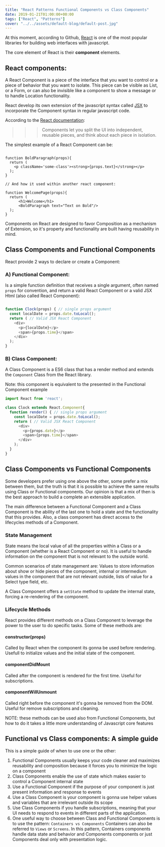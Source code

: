 ```yaml
---
title: "React Patterns Functional Components vs Class Components"
date: 2019-01-21T01:00:00+00:00
tags: ["React", "Patterns"]
cover: "../../assets/default-blog/default-post.jpg"
---
```


At this moment, according to Github, [React](https://reactjs.org/) is one of the most popular libraries for building web interfaces with javascript.

The core element of React is their **component** elements.


## React components:

A React Component is a piece of the interface that you want to control or a piece of behavior that you want to isolate. This piece can be visible as List, or a Form, or can also be invisible like a component to show a message or to handle Location functionality.

React develop its own extension of the javascript syntax called [JSX](https://reactjs.org/docs/introducing-jsx.html) to incorporate the Component syntax in regular javascript code.


According to the [React documentation](https://reactjs.org/docs/components-and-props.html):

>>>Components let you split the UI into independent, reusable pieces, and think about each piece in isolation.


The simplest example of a React Component can be:

```javascript{numberLines: true}

function BoldParagraph(props){
  return (
    <p className='some-class'><strong>{props.text}</strong></p>
  );
}

// And how it used within another react component:

function WelcomePage(props){
  return (
      <h1>Welcome</h1>
      <BoldParagraph text="Text on Bold"/>
  );
}
```

Components on React are designed to favor Composition as a mechanism of Extension, so it's property and functionality are built having reusability in mind.


## Class Components and Functional Components

React provide 2 ways to declare or create a Component:

### A) Functional Component:

Is a simple function definition that receives a single argument, often named `props` for convention, and return a valid React Component or a valid JSX Html (also called React Component):

```javascript

function Clock(props) { // single props argument
  const localDate = props.date.toLocal();
  return ( // Valid JSX React Component
    <div>
      <p>{localDate}</p>
      <span>{props.time}</span>
    </div>
  );
}

```

### B) Class Component:

A Class Component is a ES6 class that has a render method and extends the `Component` Class from the React library.

Note: this component is equivalent to the presented in the Functional Component example


```javascript
import React from 'react';

class Clock extends React.Component{
  function render() { // single props argument
    const localDate = props.date.toLocal();
    return ( // Valid JSX React Component
      <div>
        <p>{props.date}</p>
        <span>{props.time}</span>
      </div>
    );
  }
}

```

## Class Components vs Functional Components


Some developers prefer using one above the other, some prefer a mix between them, but the truth is that it is possible to achieve the same results using Class or Functional components. Our opinion is that a mix of then is the best approach to build a complete an extensible application.


The main difference between a Functional Component and a Class Component is the ability of the last one to hold a state and the functionality that this provides. Also, a class component has direct access to the lifecycles methods of a Component.


### State Management

State means the local value of all the properties within a Class or a Component (whether is a React Component or no). It is useful to handle information on the component that is not relevant to the outside world.


Common scenarios of state management are: Values to store information about show or hide pieces of the component, internal or intermedium values in the component that are not relevant outside, lists of value for a Select type field, etc.


A Class Component offers a `setState` method to update the internal state, forcing a re-rendering of the component.


### Lifecycle Methods

React provides different methods on a Class Component to leverage the power to the user to do specific tasks. Some of these methods are:


#### constructor(props)

Called by React when the component its gonna be used before rendering. Usefull to initialize values and the initial state of the component.

#### componentDidMount

Called after the component is rendered for the first time. Useful for subscriptions.

#### componentWillUnmount

Called right before the component it's gonna be removed from the DOM. Useful for remove subscriptions and cleaning.


NOTE: these methods can be used also from Functional Components, but how to do it takes a little more understanding of Javascript core features


## Functional vs Class components: A simple guide

This is a simple guide of when to use one or the other:

1) Functional Components usually keeps your code cleaner and maximizes reusability and composition because it forces you to minimize the logic on a component
2) Class Components enable the use of state which makes easier to control a Component internal state
3) Use a Functional Component if the purpose of your component is just present information and response to events
4) Use a Class Component is your component is gonna use helper values and variables that are irrelevant outside its scope
5) Use Class Components if you handle subscriptions, meaning that your UI needs to respond to events in different parts of the application.
6) One useful way to choose between Class and Functional Components is to use the pattern: `Containers vs Components` Containers can also be referred to `Views` or `Screens`. In this pattern, Containers components handle data state and behavior and Components components or just Components deal only with presentation logic.


